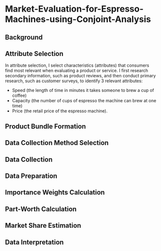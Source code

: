 # Market-Evaluation-for-Espresso-Machines-using-Conjoint-Analysis

## Background

## Attribute Selection

In attribute selection, I select characteristics (attributes) that consumers find most relevant when evaluating a product or service. I first research secondary information, such as product reviews, and then conduct primary research, such as customer surveys, to identify 3 relevant attributes:
- Speed (the length of time in minutes it takes someone to brew a cup of coffee)
- Capacity (the number of cups of espresso the machine can brew at one time) 
- Price (the retail price of the espresso machine).

## Product Bundle Formation

## Data Collection Method Selection

## Data Collection

## Data Preparation

## Importance Weights Calculation

## Part-Worth Calculation

## Market Share Estimation

## Data Interpretation
